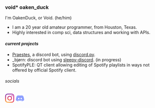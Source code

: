 ### void* oaken_duck
I'm OakenDuck, or Void. (he/him)

* I am a 20 year old amateur programmer, from Houston, Texas.
* Highly interested in comp sci, data structures and working with APIs.

#### *current projects*
* [Praestes](https://discord.com/voidoakenduck/Praestes), a discord bot, using [discord.py](https://github.com/Rapptz/discord.py).
* \_bjørn: discord bot using [sleepy-discord](https://github.com/yourWaifu/sleepy-discord). (in progress)
* SpotifyPLE: QT client allowing editing of Spotify playlists in ways not offered by official Spotify client.

###### _socials_
[<img src="assets/instagramtransparent.png" alt="instagram" width=30/>](https://instagram.com/void_ptr_?igshid=fu3o42p0rni1)
[<img src="assets/discord.png" alt="my discord" width=30/>](https://discord.gg/5d7BzA6pWa)
